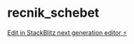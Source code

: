 # recnik_schebet

[Edit in StackBlitz next generation editor ⚡️](https://stackblitz.com/~/github.com/denzel1961/recnik_schebet)